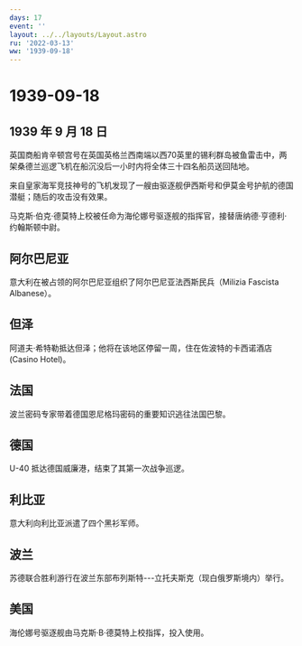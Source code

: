 ```yaml
---
days: 17
event: ''
layout: ../../layouts/Layout.astro
ru: '2022-03-13'
ww: '1939-09-18'
---
```


# 1939-09-18

## 1939 年 9 月 18 日

英国商船肯辛顿宫号在英国英格兰西南端以西70英里的锡利群岛被鱼雷击中，两架桑德兰巡逻飞机在船沉没后一小时内将全体三十四名船员送回陆地。

来自皇家海军竞技神号的飞机发现了一艘由驱逐舰伊西斯号和伊莫金号护航的德国潜艇；随后的攻击没有效果。

马克斯·伯克·德莫特上校被任命为海伦娜号驱逐舰的指挥官，接替唐纳德·亨德利·约翰斯顿中尉。

## 阿尔巴尼亚

意大利在被占领的阿尔巴尼亚组织了阿尔巴尼亚法西斯民兵（Milizia Fascista
Albanese）。

## 但泽

阿道夫·希特勒抵达但泽；他将在该地区停留一周，住在佐波特的卡西诺酒店
(Casino Hotel)。

## 法国

波兰密码专家带着德国恩尼格玛密码的重要知识逃往法国巴黎。

## 德国

U-40 抵达德国威廉港，结束了其第一次战争巡逻。

## 利比亚

意大利向利比亚派遣了四个黑衫军师。

## 波兰

苏德联合胜利游行在波兰东部布列斯特---立托夫斯克（现白俄罗斯境内）举行。

## 美国

海伦娜号驱逐舰由马克斯·B·德莫特上校指挥，投入使用。